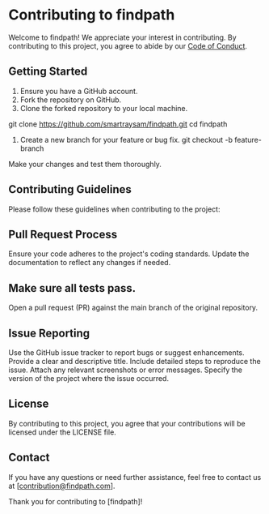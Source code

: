 # Contributing to findpath

Welcome to findpath! We appreciate your interest in contributing. By contributing to this project, you agree to abide by our [Code of Conduct](CODE_OF_CONDUCT.md).

## Getting Started

1. Ensure you have a GitHub account.
2. Fork the repository on GitHub.
3. Clone the forked repository to your local machine.

git clone https://github.com/smartraysam/findpath.git
cd findpath

1. Create a new branch for your feature or bug fix.
git checkout -b feature-branch

Make your changes and test them thoroughly.

## Contributing Guidelines
Please follow these guidelines when contributing to the project:

## Pull Request Process
Ensure your code adheres to the project's coding standards.
Update the documentation to reflect any changes if needed.

## Make sure all tests pass.
Open a pull request (PR) against the main branch of the original repository.

## Issue Reporting

Use the GitHub issue tracker to report bugs or suggest enhancements.
Provide a clear and descriptive title.
Include detailed steps to reproduce the issue.
Attach any relevant screenshots or error messages.
Specify the version of the project where the issue occurred.


## License
By contributing to this project, you agree that your contributions will be licensed under the LICENSE file.


## Contact
If you have any questions or need further assistance, feel free to contact us at [contribution@findpath.com].

Thank you for contributing to [findpath]!

